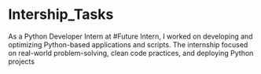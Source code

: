 # Intership_Tasks
As a Python Developer Intern at #Future Intern, I worked on developing and optimizing Python-based applications and scripts. The internship focused on real-world problem-solving, clean code practices, and deploying Python projects
